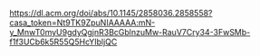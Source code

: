 

https://dl.acm.org/doi/abs/10.1145/2858036.2858558?casa_token=Nt9TK9ZpuNIAAAAA:mN-y_MnwT0myU9gdyQgjnR3BcGblnzuMw-RauV7Cry34-3FwSMb-f1f3UCb6k5R55Q5HcYIbljQC
